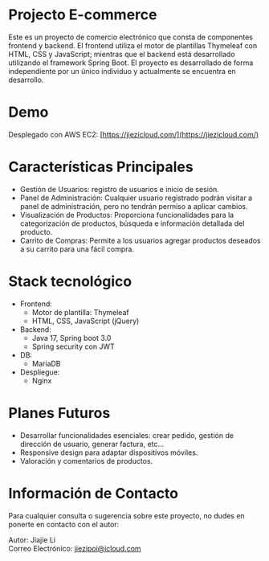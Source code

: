 # Projecto E-commerce
Este es un proyecto de comercio electrónico que consta de componentes frontend y backend. 
El frontend utiliza el motor de plantillas Thymeleaf con HTML, CSS y JavaScript; mientras que el backend está desarrollado utilizando el framework Spring Boot. 
El proyecto es desarrollado de forma independiente por un único individuo y actualmente se encuentra en desarrollo.

# Demo
Desplegado con AWS EC2: [https://jiezicloud.com/](https://jiezicloud.com/)

# Características Principales
* Gestión de Usuarios: registro de usuarios e inicio de sesión.
* Panel de Administración: Cualquier usuario registrado podrán visitar a panel de administración, pero no tendrán permiso a aplicar cambios.
* Visualización de Productos: Proporciona funcionalidades para la categorización de productos, búsqueda e información detallada del producto.
* Carrito de Compras: Permite a los usuarios agregar productos deseados a su carrito para una fácil compra.


# Stack tecnológico
* Frontend: 
    * Motor de plantilla: Thymeleaf
    * HTML, CSS, JavaScript (jQuery)
* Backend:
    * Java 17, Spring boot 3.0
    * Spring security con JWT
* DB: 
    * MariaDB
* Despliegue:
    * Nginx

# Planes Futuros
* Desarrollar funcionalidades esenciales: crear pedido, gestión de dirección de usuario, generar factura, etc...
* Responsive design para adaptar dispositivos móviles.
* Valoración y comentarios de productos.

# Información de Contacto
Para cualquier consulta o sugerencia sobre este proyecto, no dudes en ponerte en contacto con el autor:

Autor: Jiajie Li\
Correo Electrónico: jiezipoi@icloud.com
